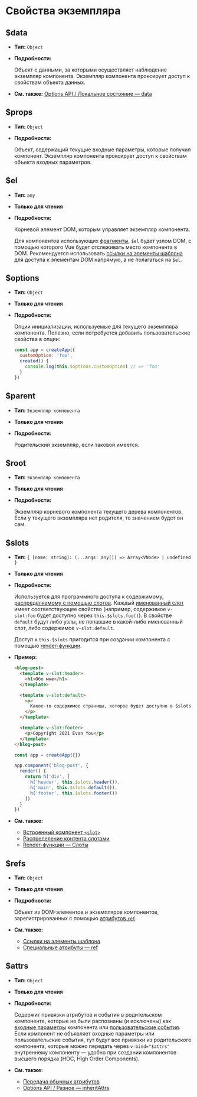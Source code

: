 # Свойства экземпляра

## $data

- **Тип:** `Object`

- **Подробности:**

  Объект с данными, за которыми осуществляет наблюдение экземпляр компонента. Экземпляр компонента проксирует доступ к свойствам объекта данных.

- **См. также:** [Options API / Локальное состояние — data](options-data.md#data)

## $props

- **Тип:** `Object`

- **Подробности:**

  Объект, содержащий текущие входные параметры, которые получил компонент. Экземпляр компонента проксирует доступ к свойствам объекта входных параметров.

## $el

- **Тип:** `any`

- **Только для чтения**

- **Подробности:**

  Корневой элемент DOM, которым управляет экземпляр компонента.

  Для компонентов использующих [фрагменты](../guide/migration/fragments.md), `$el` будет узлом DOM, с помощью которого Vue будет отслеживать место компонента в DOM. Рекомендуется использовать [ссылки на элементы шаблона](../guide/component-template-refs.md) для доступа к элементам DOM напрямую, а не полагаться на `$el`.

## $options

- **Тип:** `Object`

- **Только для чтения**

- **Подробности:**

  Опции инициализации, используемые для текущего экземпляра компонента. Полезно, если потребуется добавить пользовательские свойства в опции:

  ```js
  const app = createApp({
    customOption: 'foo',
    created() {
      console.log(this.$options.customOption) // => 'foo'
    }
  })
  ```

## $parent

- **Тип:** `Экземпляр компонента`

- **Только для чтения**

- **Подробности:**

  Родительский экземпляр, если таковой имеется.

## $root

- **Тип:** `Экземпляр компонента`

- **Только для чтения**

- **Подробности:**

  Экземпляр корневого компонента текущего дерева компонентов. Если у текущего экземпляра нет родителя, то значением будет он сам.

## $slots

- **Тип:** `{ [name: string]: (...args: any[]) => Array<VNode> | undefined }`

- **Только для чтения**

- **Подробности:**

  Используется для программного доступа к содержимому, [распределяемому с помощью слотов](../guide/component-basics.md#распределение-контента-слотами). Каждый [именованный слот](../guide/component-slots.md#именованные-слоты) имеет соответствующее свойство (например, содержимое `v-slot:foo` будет доступно через `this.$slots.foo()`). В свойстве `default` будут либо узлы, не попавшие в какой-либо именованный слот, либо содержимое `v-slot:default`.

  Доступ к `this.$slots` пригодится при создании компонента с помощью [render-функции](../guide/render-function.md).

- **Пример:**

  ```html
  <blog-post>
    <template v-slot:header>
      <h1>Обо мне</h1>
    </template>

    <template v-slot:default>
      <p>
        Какое-то содержимое страницы, которое будет доступно в $slots.default.
      </p>
    </template>

    <template v-slot:footer>
      <p>Copyright 2021 Evan You</p>
    </template>
  </blog-post>
  ```

  ```js
  const app = createApp({})

  app.component('blog-post', {
    render() {
      return h('div', [
        h('header', this.$slots.header()),
        h('main', this.$slots.default()),
        h('footer', this.$slots.footer())
      ])
    }
  })
  ```

- **См. также:**
  - [Встроенный компонент `<slot>`](built-in-components.md#slot)
  - [Распределение контента слотами](../guide/component-basics.md#распределение-контента-слотами)
  - [Render-функции — Слоты](../guide/render-function.md#слоты)

## $refs

- **Тип:** `Object`

- **Только для чтения**

- **Подробности:**

  Объект из DOM-элементов и экземпляров компонентов, зарегистрированных с помощью [атрибутов `ref`](../guide/component-template-refs.md).

- **См. также:**
  - [Ссылки на элементы шаблона](../guide/component-template-refs.md)
  - [Специальные атрибуты — ref](special-attributes.md#ref)

## $attrs

- **Тип:** `Object`

- **Только для чтения**

- **Подробности:**

  Содержит привязки атрибутов и события в родительском компоненте, которые не были распознаны (и исключены) как [входные параметры](options-data.md#props) компонента или [пользовательские события](options-data.md#emits). Если компонент не объявляет входные параметры или пользовательские события, тут будут все привязки из родительского компонента, которые можно передать через `v-bind="$attrs"` внутреннему компоненту  — удобно при создании компонентов высшего порядка (HOC, High Order Components).

- **См. также:**
  - [Передача обычных атрибутов](../guide/component-attrs.md)
  - [Options API / Разное — inheritAttrs](./options-misc.md#inheritattrs)
